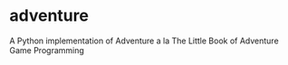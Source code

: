 # adventure
A Python implementation of Adventure a la The Little Book of Adventure Game Programming
